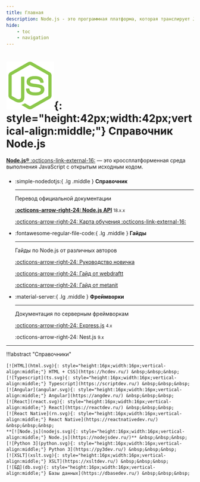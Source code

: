 ```yaml
---
title: Главная
description: Node.js - это программная платформа, которая транслирует JavaScript в машинный код, исполняемый на стороне сервера
hide:
    - toc
    - navigation
---
```


# ![Node.js](nodejs.svg){: style="height:42px;width:42px;vertical-align:middle;"} Справочник Node.js

[**Node.js®** :octicons-link-external-16:](https://nodejs.org/ru) — это кроссплатформенная среда выполнения JavaScript с открытым исходным кодом.

<div class="grid cards" style="margin-top: 1.6em" markdown>

-   :simple-nodedotjs:{ .lg .middle } **Справочник**

    ***

    Перевод официальной документации

    **[:octicons-arrow-right-24: Node.js API](api/index.md)** <small>18.x.x</small>

    [:octicons-arrow-right-24: Карта обучения :octicons-link-external-16:](https://devmaps.ru/nodejs-2020)

-   :fontawesome-regular-file-code:{ .lg .middle } **Гайды**

    ***

    Гайды по Node.js от различных авторов

    [:octicons-arrow-right-24: Руководство новичка](guides/freecodecamp.md)

    [:octicons-arrow-right-24: Гайд от webdraftt](guides/webdraftt/index.md)

    [:octicons-arrow-right-24: Гайд от metanit](guides/metanit/index.md)

-   :material-server:{ .lg .middle } **Фреймворки**

    ***

    Документация по серверным фреймворкам

    [:octicons-arrow-right-24: Express.js](expressjs4/index.md) <small>4.x</small>

    :octicons-arrow-right-24: Nest.js <small>9.x</small>

</div>

---

!!!abstract "Справочники"

    [![HTML](html.svg){: style="height:16px;width:16px;vertical-align:middle;"} HTML + CSS](https://hcdev.ru/) &nbsp;&nbsp;&nbsp;
    [![Typescript](ts.svg){: style="height:16px;width:16px;vertical-align:middle;"} Typescript](https://scriptdev.ru/) &nbsp;&nbsp;&nbsp;
    [![Angular](angular.svg){: style="height:16px;width:16px;vertical-align:middle;"} Angular](https://angdev.ru/) &nbsp;&nbsp;&nbsp;
    [![React](react.svg){: style="height:16px;width:16px;vertical-align:middle;"} React](https://reactdev.ru/) &nbsp;&nbsp;&nbsp;
    [![React Native](rn.svg){: style="height:16px;width:16px;vertical-align:middle;"} React Native](https://reactnativedev.ru/) &nbsp;&nbsp;&nbsp;
    **[![Node.js](nodejs.svg){: style="height:16px;width:16px;vertical-align:middle;"} Node.js](https://nodejsdev.ru/)** &nbsp;&nbsp;&nbsp;
    [![Python 3](python.svg){: style="height:16px;width:16px;vertical-align:middle;"} Python 3](https://py3dev.ru/) &nbsp;&nbsp;&nbsp;
    [![XSLT](xslt.svg){: style="height:16px;width:16px;vertical-align:middle;"} XSLT](https://xsltdev.ru/) &nbsp;&nbsp;&nbsp;
    [![БД](db.svg){: style="height:16px;width:16px;vertical-align:middle;"} Базы данных](https://dbasedev.ru/) &nbsp;&nbsp;&nbsp;
